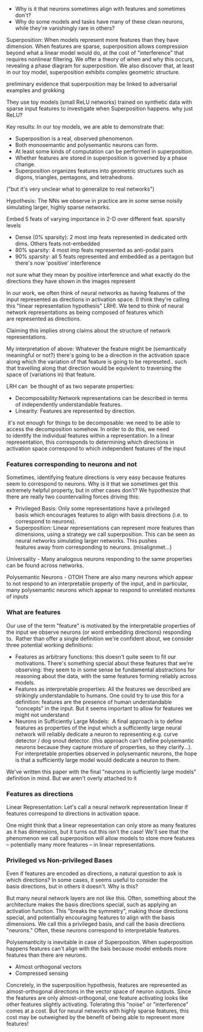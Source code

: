 - Why is it that neurons sometimes align with features and sometimes don't? 
- Why do some models and tasks have many of these clean neurons, while they're vanishingly rare in others?

Superposition: When models represent more features than they have dimension. When features are sparse, superposition allows compression beyond what a linear model would do, at the cost of "interference" that requires nonlinear filtering. We offer a theory of when and why this occurs, revealing a phase diagram for superposition. We also discover that, at least in our toy model, superposition exhibits complex geometric structure.

preliminary evidence that superposition may be linked to adversarial examples and grokking

They use toy models (small ReLU networks) trained on synthetic data with sparse input features to investigate when Superposition happens. <span class="remark">why just ReLU?</span>

Key results: In our toy models, we are able to demonstrate that:
-   Superposition is a real, observed phenomenon.
-   Both monosemantic and polysemantic neurons can form.
-   At least some kinds of computation can be performed in superposition.
-   Whether features are stored in superposition is governed by a phase change. 
-   Superposition organizes features into geometric structures such as digons, triangles, pentagons, and tetrahedrons.

("but it's very unclear what to generalize to real networks")

Hypothesis: The NNs we observe in practice are in some sense noisily simulating larger, highly sparse networks.

Embed 5 feats of varying importance in 2-D over different feat. sparsity levels
- Dense (0% sparsity): 2 most imp feats represented in dedicated orth dims. Others feats not-embedded
- 80% sparsity: 4 most imp feats represented as anti-podal pairs
- 90% sparsity: all 5 feats represented and embedded as a pentagon but there's now 'positive' interference

<span class="remark">not sure what they mean by positive interference and what exactly do the directions they have shown in the images represent</span>

In our work, we often think of neural networks as having features of the input represented as directions in activation space. (I think they're calling this "linear representation hypothesis" LRH). 
We tend to think of neural network representations as being composed of features which are represented as directions.

Claiming this implies strong claims about the structure of network representations.

My interpretation of above: Whatever the feature might be (semantically meaningful or not?) there's going to be a direction in the activation space along which the variation of that feature is going to be represeted.. such that travelling along that direction would be equivlent to traversing the space of (variations in) that feature.


LRH can  be thought of as two separate properties:
- Decomposability:Network representations can be described in terms of independently understandable features.
- Linearity: Features are represented by direction.

 it's not enough for things to be decomposable: we need to be able to access the decomposition somehow. In order to do this, we need to identify the individual features within a representation. In a linear representation, this corresponds to determining which directions in activation space correspond to which independent features of the input

### Features corresponding to neurons and not

Sometimes, identifying feature directions is very easy because features seem to correspond to neurons. Why is it that we sometimes get this extremely helpful property, but in other cases don't? We hypothesize that there are really two countervailing forces driving this:
- Privileged Basis: Only some representations have a privileged basis which encourages features to align with basis directions (i.e. to correspond to neurons).
- Superposition: Linear representations can represent more features than dimensions, using a strategy we call superposition. This can be seen as neural networks simulating larger networks. This pushes features away from corresponding to neurons. (misalignmet...)

Universality - Many analogous neurons responding to the same properties can be found across networks.

Polysemantic Neurons - OTOH There are also many neurons which appear to not respond to an interpretable property of the input, and in particular, many polysemantic neurons which appear to respond to unrelated mixtures of inputs

### What are features
Our use of the term "feature" is motivated by the interpretable properties of the input we observe neurons (or word embedding directions) responding to.
 Rather than offer a single definition we're confident about, we consider three potential working definitions:

- Features as arbitrary functions: this doesn't quite seem to fit our motivations. There's something special about these features that we're observing: they seem to in some sense be fundamental abstractions for reasoning about the data, with the same features forming reliably across models.
- Features as interpretable properties: All the features we described are strikingly understandable to humans. One could try to use this for a definition: features are the presence of human understandable "concepts" in the input. But it seems important to allow for features we might not understand
- Neurons in Sufficiently Large Models:  A final approach is to define features as properties of the input which a sufficiently large neural network will reliably dedicate a neuron to representing e.g. curve detector / dog snout detector. (this approach can't define polysemantic neurons because they capture mixture of properties, so they clarify...). For interpretable properties observed in polysemantic neurons, the hope is that a sufficiently large model would dedicate a neuron to them.

We've written this paper with the final "neurons in sufficiently large models" definition in mind. But we aren't overly attached to it

### Features as directions

Linear Representation: Let's call a neural network representation linear if features correspond to directions in activation space.

One might think that a linear representation can only store as many features as it has dimensions, but it turns out this isn't the case! We'll see that the phenomenon we call superposition will allow models to store more features – potentially many more features – in linear representations.

### Privileged vs Non-privileged Bases
Even if features are encoded as directions, a natural question to ask is which directions? In some cases, it seems useful to consider the basis directions, but in others it doesn't. Why is this?

But many neural network layers are not like this. Often, something about the architecture makes the basis directions special, such as applying an activation function. This "breaks the symmetry", making those directions special, and potentially encouraging features to align with the basis dimensions. We call this a privileged basis, and call the basis directions "neurons." Often, these neurons correspond to interpretable features.

Polysemanticity is inevitable in case of Superposition. When superposition happens features can't align with the bais because model embeds more features than there are neurons.

- Almost orthogonal vectors
- Compressed sensing

Concretely, in the superposition hypothesis, features are represented as almost-orthogonal directions in the vector space of neuron outputs. Since the features are only almost-orthogonal, one feature activating looks like other features slightly activating. Tolerating this "noise" or "interference" comes at a cost. But for neural networks with highly sparse features, this cost may be outweighed by the benefit of being able to represent more features!